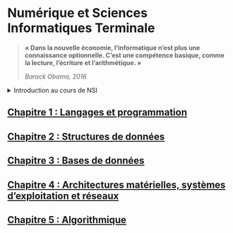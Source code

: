 # Numérique et Sciences Informatiques Terminale

>__« Dans la nouvelle économie, l’informatique n’est plus une connaissance optionnelle. C’est une compétence basique, comme la lecture, l’écriture et l’arithmétique. »__
>
>_Barack Obama, 2016_

<details>
  <summary>Introduction au cours de NSI</summary> 

  ## En classe de terminale :
  -	__6 heures__ par semaine
  
  Cet enseignement s’appuie sur l’universalité de quatre concepts fondamentaux et la variété de leurs interactions :
- Les **données**, qui représentent sous une forme numérique unifiée des informations très diverses : textes, images, sons, mesures physiques, sommes d’argent, etc.
- Les **algorithmes**, qui spécifient de façon abstraite et précise des traitements à effectuer sur les données à partir d’opérations élémentaires.
-  Les **langages**, qui permettent de traduire les algorithmes abstraits en programmes textuels ou graphiques de façon à ce qu’ils soient exécutables par les machines.
- Les **machines**, et leurs systèmes d’exploitation, qui permettent d’exécuter des programmes en enchaînant un grand nombre d’instructions simples, assurant la persistance des données par leur stockage, et de gérer les communications. On y inclut les objets connectés et les réseaux.

  À ces concepts s’ajoute un élément transversal : les **interfaces** qui permettent la communication avec les humains, la collecte des données et la commande des systèmes.

  Un enseignement d’informatique ne saurait se réduire à une présentation de concepts ou de méthodes sans permettre aux élèves de se les approprier en développant des **projets applicatifs**.
  Une part de l’horaire de l’enseignement d’au moins un quart du total en classe de première doit être réservée à la conception et à l’élaboration de projets conduits par des groupes de deux à quatre élèves.

  ## Le baccalauréat :
  L’évaluation de la spécialité NSI au bac se décompose en deux parties :
  - La première est une partie écrite sur 12 points. Vous aurez 3h30 pour composer autour de trois exercices au choix sur cinq proposés. Chaque exercice vaut 4 points.
  - La seconde est une épreuve pratique sur 8 points. Elle consiste à résoudre 2 exercices sur ordinateur, notés chacun sur 4 points. Vous serez évalué sur la base d'un dialogue avec un professeur examinateur.
  
  A noter :
  - Les deux épreuves n'auront pas lieu le même jour.
  - Les notes de l'épreuve de terminale compteront pour le baccalauréat avec le coefficient 16 (sur 60) 

</details>



## [Chapitre 1 : Langages et programmation]()
## [Chapitre 2 : Structures de données]()
## [Chapitre 3 : Bases de données]()
## [Chapitre 4 : Architectures matérielles, systèmes d’exploitation et réseaux]()
## [Chapitre 5 : Algorithmique]()
